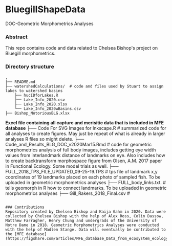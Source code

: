 # BluegillShapeData
DOC-Geometric Morphometrics Analyses

### Abstract
This repo contains code and data related to Chelsea Bishop's project on Bluegill morphometrics.

### Directory structure

```
.
├── README.md
├── watershedCalculations/  # code and files used by Stuart to assign lakes to watershed basins
    ├── hucIDforLakes.R
    ├── Lake_Info_2020.csv
    ├── Lake_Info_2020.xlsx
    └── Lake_Info_2020wBasins.csv
├── Bishop_NotoriousBLG.xlsx 
```
**Excel file containing all capture and merisitic data that is included in MFE database**
├── Code For SVG Images for Inkscape.R   # summarized code for all analyses to create figures. May just be repeat of what is already in larger analyses R files so might delete. 
├── Code_and_Results_BLG_DOC_v2020Mar15.Rmd  # code for geometric morphometrics analysis of full body images, includes getting eye width values from interlandmark distance of landmarks on eye. Also includes how to create backtransform morphospace figure from Olsen, A.M. 2017 paper in Functional Ecology. Some model trials as well. 
├── FULL_2018_TPS_FILE_UPDATED_09-25-19.TPS  # tps file of landmark x,y coordinates of 19 landmarks placed on each photo of sampled fish. To be uploaded in geometric morphometrics analyses
├── FULL_body_links.txt.  # tells geomorph in R how to connect landmarks. To be uploaded in geometric morphometrics analyses
├── Gill_Rakers_2018_Final.csv  #

```

### Contributions
Repository created by Chelsea Bishop and Kaija Gahm in 2020. Data were collected by Chelsea Bishop with the help of Alex Ross, Colin Dassow, Matthew Farragher, Henry Chung and undergrads of the University of Notre Dame in 2018. Geometric Morphometrics Analyses were conducted with the help of Madlen Stange. Data will eventually be contributed to the [MFE database](https://figshare.com/articles/MFE_database_Data_from_ecosystem_ecology_research_by_Jones_Solomon_and_collaborators_on_the_ecology_and_biogeochemistry_of_lakes_and_lake_organisms_in_the_Upper_Midwest_USA/7438598). 
